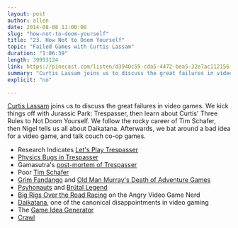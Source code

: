 ```yaml
---
layout: post
author: allen
date: 2014-08-08 11:00:00
slug: "how-not-to-doom-yourself"
title: "23. How Not to Doom Yourself"
topic: "Failed Games with Curtis Lassam"
duration: "1:06:39"
length: 39993124
link: https://pinecast.com/listen/d3940c59-cda5-4472-bea5-32e7ac112156.mp3?source=rss&amp;aid=4e247967-37b4-4a1c-bdb0-9e07741dbfbe.mp3
summary: "Curtis Lassam joins us to discuss the great failures in video games. We kick things off with Jurassic Park: Trespasser, then learn about Curtis' Three Rules to Not Doom Yourself. We follow the rocky career of Tim Schafer, then Nigel tells us all about Daikatana. Afterwards, we bat around a bad idea for a video game, and talk couch co-op games."
explicit: "no"

---
```


[Curtis Lassam](https://twitter.com/classam) joins us to discuss the great failures in video games. We kick things off with Jurassic Park: Trespasser, then learn about Curtis' Three Rules to Not Doom Yourself. We follow the rocky career of Tim Schafer, then Nigel tells us all about Daikatana. Afterwards, we bat around a bad idea for a video game, and talk couch co-op games.

- Research Indicates [Let's Play Trespasser](http://lparchive.org/Jurassic-Park-Trespasser/)
- [Physics Bugs in Trespasser](http://www.youtube.com/watch?v=i6cWEbkBeZQ)
- Gamasutra's [post-mortem of Trespasser](http://www.gamasutra.com/view/feature/131746/postmortem_dreamworks_.php)
- Poor [Tim Schafer](http://en.wikipedia.org/wiki/Tim_Schafer)
- [Grim Fandango](http://en.wikipedia.org/wiki/Grim_Fandango) and [Old Man Murray's Death of Adventure Games](http://www.oldmanmurray.com/features/77.html)
- [Psyhonauts](http://en.wikipedia.org/wiki/Psychonauts) and [Brütal Legend](http://en.wikipedia.org/wiki/Br%C3%BCtal_Legend)
- [Big Rigs Over the Road Racing](http://www.youtube.com/watch?v=h6DtVHqyYts) on the Angry Video Game Nerd
- [Daikatana](http://en.wikipedia.org/wiki/Daikatana), one of the canonical disappointments in video gaming
- The [Game Idea Generator](http://orteil.dashnet.org/gamegen)
- [Crawl](http://www.powerhoof.com/crawl/) 
